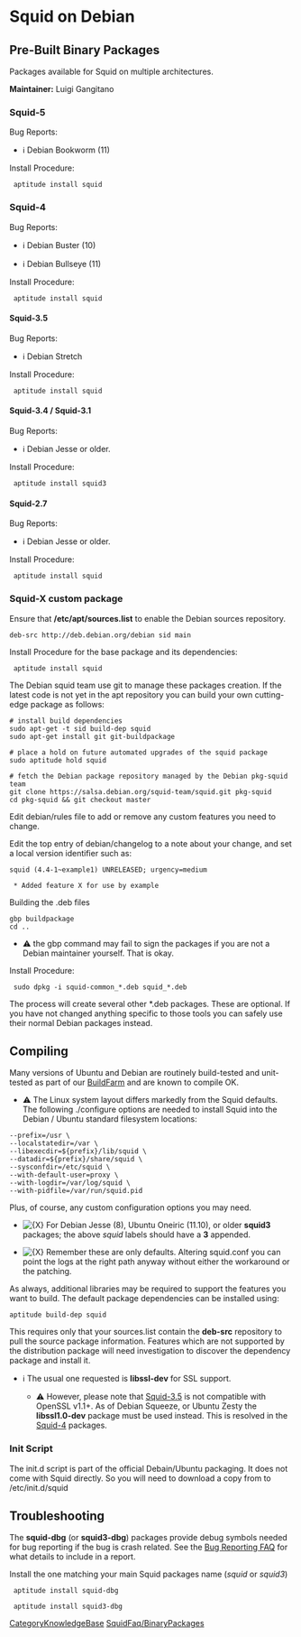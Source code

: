 # Squid on Debian

## Pre-Built Binary Packages

Packages available for Squid on multiple architectures.

**Maintainer:** Luigi Gangitano

### Squid-5

Bug Reports: [](http://bugs.debian.org/cgi-bin/pkgreport.cgi?pkg=squid)

  - ℹ️
    Debian Bookworm (11)

Install Procedure:

``` 
 aptitude install squid
```

### Squid-4

Bug Reports: [](http://bugs.debian.org/cgi-bin/pkgreport.cgi?pkg=squid)

  - ℹ️
    Debian Buster (10)

  - ℹ️
    Debian Bullseye (11)

Install Procedure:

``` 
 aptitude install squid
```

#### Squid-3.5

Bug Reports: [](http://bugs.debian.org/cgi-bin/pkgreport.cgi?pkg=squid)

  - ℹ️
    Debian Stretch

Install Procedure:

``` 
 aptitude install squid
```

#### Squid-3.4 / Squid-3.1

Bug Reports: [](http://bugs.debian.org/cgi-bin/pkgreport.cgi?pkg=squid3)

  - ℹ️
    Debian Jesse or older.

Install Procedure:

``` 
 aptitude install squid3
```

#### Squid-2.7

Bug Reports: [](http://bugs.debian.org/cgi-bin/pkgreport.cgi?pkg=squid)

  - ℹ️
    Debian Jesse or older.

Install Procedure:

``` 
 aptitude install squid
```

### Squid-X custom package

Ensure that **/etc/apt/sources.list** to enable the Debian sources
repository.

    deb-src http://deb.debian.org/debian sid main

Install Procedure for the base package and its dependencies:

``` 
 aptitude install squid
```

The Debian squid team use git to manage these packages creation. If the
latest code is not yet in the apt repository you can build your own
cutting-edge package as follows:

    # install build dependencies
    sudo apt-get -t sid build-dep squid
    sudo apt-get install git git-buildpackage
    
    # place a hold on future automated upgrades of the squid package
    sudo aptitude hold squid
    
    # fetch the Debian package repository managed by the Debian pkg-squid team
    git clone https://salsa.debian.org/squid-team/squid.git pkg-squid
    cd pkg-squid && git checkout master

Edit debian/rules file to add or remove any custom features you need to
change.

Edit the top entry of debian/changelog to a note about your change, and
set a local version identifier such as:

    squid (4.4-1~example1) UNRELEASED; urgency=medium
    
     * Added feature X for use by example

Building the .deb files

    gbp buildpackage
    cd ..

  - ⚠️
    the gbp command may fail to sign the packages if you are not a
    Debian maintainer yourself. That is okay.

Install Procedure:

``` 
 sudo dpkg -i squid-common_*.deb squid_*.deb
```

The process will create several other \*.deb packages. These are
optional. If you have not changed anything specific to those tools you
can safely use their normal Debian packages instead.

## Compiling

Many versions of Ubuntu and Debian are routinely build-tested and
unit-tested as part of our
[BuildFarm](/BuildFarm)
and are known to compile OK.

  - ⚠️
    The Linux system layout differs markedly from the Squid defaults.
    The following ./configure options are needed to install Squid into
    the Debian / Ubuntu standard filesystem locations:

<!-- end list -->

    --prefix=/usr \
    --localstatedir=/var \
    --libexecdir=${prefix}/lib/squid \
    --datadir=${prefix}/share/squid \
    --sysconfdir=/etc/squid \
    --with-default-user=proxy \
    --with-logdir=/var/log/squid \
    --with-pidfile=/var/run/squid.pid

Plus, of course, any custom configuration options you may need.

  - ![{X}](https://wiki.squid-cache.org/wiki/squidtheme/img/icon-error.png)
    For Debian Jesse (8), Ubuntu Oneiric (11.10), or older **squid3**
    packages; the above *squid* labels should have a **3** appended.

  - ![{X}](https://wiki.squid-cache.org/wiki/squidtheme/img/icon-error.png)
    Remember these are only defaults. Altering squid.conf you can point
    the logs at the right path anyway without either the workaround or
    the patching.

As always, additional libraries may be required to support the features
you want to build. The default package dependencies can be installed
using:

    aptitude build-dep squid

This requires only that your sources.list contain the **deb-src**
repository to pull the source package information. Features which are
not supported by the distribution package will need investigation to
discover the dependency package and install it.

  - ℹ️
    The usual one requested is **libssl-dev** for SSL support.
    
      - ⚠️
        However, please note that
        [Squid-3.5](/Releases/Squid-3.5)
        is not compatible with OpenSSL v1.1+. As of Debian Squeeze, or
        Ubuntu Zesty the **libssl1.0-dev** package must be used instead.
        This is resolved in the
        [Squid-4](/Releases/Squid-4)
        packages.

### Init Script

The init.d script is part of the official Debain/Ubuntu packaging. It
does not come with Squid directly. So you will need to download a copy
from
[](https://alioth.debian.org/plugins/scmgit/cgi-bin/gitweb.cgi?p=pkg-squid/pkg-squid3.git;a=blob_plain;f=debian/squid.rc)
to /etc/init.d/squid

## Troubleshooting

The **squid-dbg** (or **squid3-dbg**) packages provide debug symbols
needed for bug reporting if the bug is crash related. See the [Bug
Reporting
FAQ](/SquidFaq/BugReporting)
for what details to include in a report.

Install the one matching your main Squid packages name (*squid* or
*squid3*)

``` 
 aptitude install squid-dbg

 aptitude install squid3-dbg
```

[CategoryKnowledgeBase](/CategoryKnowledgeBase)
[SquidFaq/BinaryPackages](/SquidFaq/BinaryPackages)
